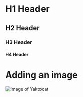 # H1 Header 
## H2 Header
### H3 Header
#### H4 Header

# Adding an image
![Image of Yaktocat](https://octodex.github.com/images/yaktocat.png)
